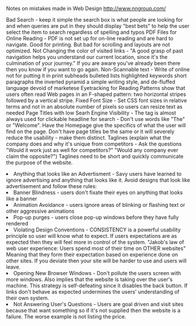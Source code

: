 Notes on mistakes made in Web Design http://www.nngroup.com/

Bad Search - keep it simple the search box is what people are looking for and when queries are put in they should display "best bets" to help the user select the item to search regardless of spelling and typos
PDF Files for Online Reading - PDF is not set up for on-line reading and are hard to navigate. Good for printing. But bad for scrolling and layouts are not optimized.
Not Changing the color of visited links - "A good grasp of past navigation helps you understand our current location, since it's the culmination of your journey." If you are aware you've already been there then you know if you want to go again.
Non-Scannable text - Write of online not for putting it in print
subheads
bulleted lists
highlighted keywords
short paragraphs
the inverted pyramid
a simple writing style, and
de-fluffed language devoid of marketese Eyetracking for Reading Patterns show that users often read Web pages in an F-shaped pattern: two horizontal stripes followed by a vertical stripe.
Fixed Font Size - Set CSS font sizes in relative terms and not in an absolute number of pixels so users can resize text as needed
Page Titles with low Searh Engine Visibility - The tag is almost always used for clickable headline for search - Don't use words like "The" or "Welcome". Have the Homepage give the specifics of what the user will find on the page. Don't have page titles be the same or it will severely reduce the usability - make them distinct. Taglines (explain what the company does and why it's unique from competitors - Ask the questions "Would it work just as well for competitors?" "Would any company ever claim the opposite?") Taglines need to be short and quickly communicate the purpose of the website.</li> <li> Anything that looks like an Advertisment - Savy users have learned to ignore advertising and anything that looks like it. Avoid designs that look like advertisement and follow these rules:</li> <li> Banner Blindness - users don't fixate their eyes on anything that looks like a banner</li> <li> Animation Avoidance - users ignore areas of blinking or flashing text or other aggressive animations</li> <li> Pop-up purges - users close pop-up windows before they have fully rendered</li> <li>Violating Design Conventions - CONSISTENCY is a powerful usability principle so user will know what to expect. If users expectations are as expected then they will feel more in control of the system. "Jakob's law of web user experience: Users spend most of their time on OTHER websites" Meaning that they form their expectation based on experience done on other sites. If you deviate then your site will be harder to use and users will leave.</li> <li>Opening New Browser Windows - Don't pollute the users screen with more windows. Also implies that the website is taking over the user's machine. This strategy is self-defeating since it disables the back button. If links don't behave as expected undermines the users' understanding of their own system.</li> <li>Not Answering User's Questions - Users are goal driven and visit sites because that want something so if it's not supplied then the website is a failure. The worse example is not listing the price.</li> </ol>

